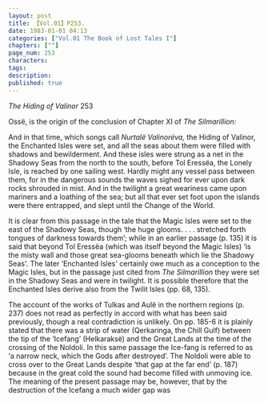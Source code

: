 ```yaml
---
layout: post
title: 【Vol.01】P253.
date: 1983-01-01 04:13
categories: ["Vol.01 The Book of Lost Tales I"]
chapters: [""]
page_num: 253
characters: 
tags: 
description: 
published: true
---
```


<p style="text-indent: 0;">
<I>The Hiding of Valinor </I>253
</p>

Ossë, is the origin of the conclusion of Chapter XI of <I>The Silmarillion:</I>

And in that time, which songs call <I>Nurtalë Valinoréva, </I>the Hiding of Valinor, the Enchanted Isles were set, and all the seas about them were filled with shadows and bewilderment. And these isles were strung as a net in the Shadowy Seas from the north to the south, before Tol Eressëa, the Lonely Isle, is reached by one sailing west. Hardly might any vessel pass between them, for in the dangerous sounds the waves sighed for ever upon dark rocks shrouded in mist. And in the twilight a great weariness came upon mariners and a loathing of the sea; but all that ever set foot upon the islands were there entrapped, and slept until the Change of the World.

It is clear from this passage in the tale that the Magic Isles were set to the east of the Shadowy Seas, though ‘the huge glooms. . . . stretched forth tongues of darkness towards them’; while in an earlier passage (p. 135) it is said that beyond Tol Eressëa (which was itself beyond the Magic Isles) ‘is the misty wall and those great sea-glooms beneath which lie the Shadowy Seas'. The later ‘Enchanted Isles' certainly owe much as a conception to the Magic Isles, but in the passage just cited from <I>The Silmarillion </I>they were set in the Shadowy Seas and were in twilight. It is possible therefore that the Enchanted Isles derive also from the Twilit Isles (pp. 68, 135).

The account of the works of Tulkas and Aulë in the northern regions (p. 237) does not read as perfectly in accord with what has been said previously, though a real contradiction is unlikely. On pp. 185-6 it is plainly stated that there was a strip of water (Qerkaringa, the Chill Gulf) between the tip of the ‘Icefang’ (Helkaraksë) and the Great Lands at the time of the crossing of the Noldoli. In this same passage the Ice-fang is referred to as ‘a narrow neck, which the Gods after destroyed’. The Noldoli were able to cross over to the Great Lands despite ‘that gap at the far end’ (p. 187) because in the great cold the sound had become filled with unmoving ice. The meaning of the present passage may be, however, that by the destruction of the Icefang a much wider gap was

